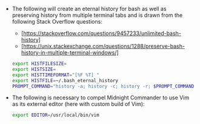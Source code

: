 * The following will create an eternal history for bash as well as preserving
history from multiple terminal tabs and is drawn from the following Stack
Overflow questions:

    * [https://stackoverflow.com/questions/9457233/unlimited-bash-history]
    * [https://unix.stackexchange.com/questions/1288/preserve-bash-history-in-multiple-terminal-windows/]

    ```bash
    export HISTFILESIZE=
    export HISTSIZE=
    export HISTTIMEFORMAT="[%F %T] "
    export HISTFILE=~/.bash_eternal_history
    PROMPT_COMMAND="history -a; history -c; history -r; $PROMPT_COMMAND"
    ```

* The following is necessary to compel Midnight Commander to use Vim as its
external editor (here with custom build of Vim):

    ```bash
    export EDITOR=/usr/local/bin/vim
    ```
